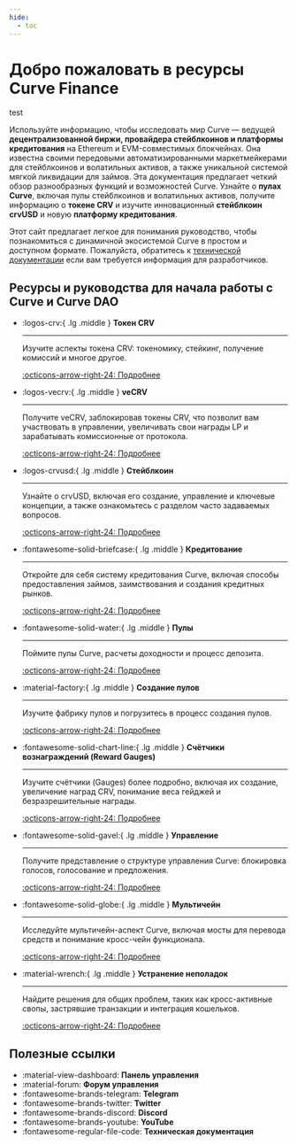 ```yaml
---
hide:
  - toc
---
```


<h1>Добро пожаловать в ресурсы Curve Finance</h1>

test

Используйте информацию, чтобы исследовать мир Curve — ведущей **децентрализованной биржи, провайдера стейблкоинов и платформы кредитования** на Ethereum и EVM-совместимых блокчейнах. Она известна своими передовыми автоматизированными маркетмейкерами для стейблкоинов и волатильных активов, а также уникальной системой мягкой ликвидации для займов. Эта документация предлагает четкий обзор разнообразных функций и возможностей Curve. Узнайте о **пулах Curve**, включая пулы стейблкоинов и волатильных активов, получите информацию о **токене CRV** и изучите инновационный **стейблкоин crvUSD** и новую **платформу кредитования**.

Этот сайт предлагает легкое для понимания руководство, чтобы познакомиться с динамичной экосистемой Curve в простом и доступном формате. Пожалуйста, обратитесь к [технической документации](https://docs.curve.fi) если вам требуется информация для разработчиков.

<h2 style="font-weight: bold;">Ресурсы и руководства для начала работы с Curve и Curve DAO</h2>

<div class="grid cards" markdown>

-   :logos-crv:{ .lg .middle } **Токен CRV**

    ---

    Изучите аспекты токена CRV: токеномику, стейкинг, получение комиссий и многое другое.

    [:octicons-arrow-right-24: Подробнее](./crv-token/overview.md)

-   :logos-vecrv:{ .lg .middle } **veCRV**

    ---

    Получите veCRV, заблокировав токены CRV, что позволит вам участвовать в управлении, увеличивать свои награды LP и зарабатывать комиссионные от протокола.

    [:octicons-arrow-right-24: Подробнее](./vecrv/overview.md)

-   :logos-crvusd:{ .lg .middle } **Стейблкоин**

    ---

    Узнайте о crvUSD, включая его создание, управление и ключевые концепции, а также ознакомьтесь с разделом часто задаваемых вопросов.

    [:octicons-arrow-right-24: Подробнее](./crvusd/understanding-crvusd.md)

-   :fontawesome-solid-briefcase:{ .lg .middle } **Кредитование**

    ---

    Откройте для себя систему кредитования Curve, включая способы предоставления займов, заимствования и создания кредитных рынков.

    [:octicons-arrow-right-24: Подробнее](./lending/overview.md)

-   :fontawesome-solid-water:{ .lg .middle } **Пулы**

    ---

    Поймите пулы Curve, расчеты доходности и процесс депозита.

    [:octicons-arrow-right-24: Подробнее](./lp/overview.md)

-   :material-factory:{ .lg .middle } **Создание пулов**

    ---

    Изучите фабрику пулов и погрузитесь в процесс создания пулов.

    [:octicons-arrow-right-24: Подробнее](./factory-pools/pool-creation-overview.md)

-   :fontawesome-solid-chart-line:{ .lg .middle } **Счётчики вознаграждений (Reward Gauges)**

    ---

    Изучите счётчики (Gauges) более подробно, включая их создание, увеличение наград CRV, понимание веса гейджей и безразрешительные награды.

    [:octicons-arrow-right-24: Подробнее](./reward-gauges/overview.md)

-   :fontawesome-solid-gavel:{ .lg .middle } **Управление**

    ---

    Получите представление о структуре управления Curve: блокировка голосов, голосование и предложения.

    [:octicons-arrow-right-24: Подробнее](./governance/understanding-governance.md)

-   :fontawesome-solid-globe:{ .lg .middle } **Мультичейн**

    ---

    Исследуйте мультичейн-аспект Curve, включая мосты для перевода средств и понимание кросс-чейн функционала.

    [:octicons-arrow-right-24: Подробнее](./multichain/understanding-multichain.md)

-   :material-wrench:{ .lg .middle } **Устранение неполадок**

    ---

    Найдите решения для общих проблем, таких как кросс-активные свопы, застрявшие транзакции и интеграция кошельков.

    [:octicons-arrow-right-24: Подробнее](./troubleshooting/support.md)

</div>

## **Полезные ссылки**

<div class="grid cards" markdown>

- <a href="http://dao.curve.fi/" style="color: inherit; text-decoration: none;">:material-view-dashboard: **Панель управления**</a>
- <a href="https://gov.curve.fi/" style="color: inherit; text-decoration: none;">:material-forum: **Форум управления**</a>
- <a href="https://t.me/curvefi" style="color: inherit; text-decoration: none;">:fontawesome-brands-telegram: **Telegram**</a>
- <a href="https://twitter.com/curvefinance" style="color: inherit; text-decoration: none;">:fontawesome-brands-twitter: **Twitter**</a>
- <a href="https://discord.gg/rgrfS7W" style="color: inherit; text-decoration: none;">:fontawesome-brands-discord: **Discord**</a>
- <a href="http://www.youtube.com/c/CurveFinance" style="color: inherit; text-decoration: none;">:fontawesome-brands-youtube: **YouTube**</a>
- <a href="https://docs.curve.fi/" style="color: inherit; text-decoration: none;">:fontawesome-regular-file-code: **Техническая документация**</a>

</div>


